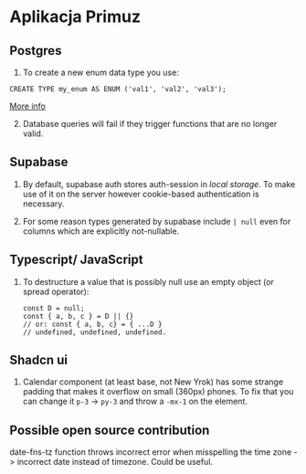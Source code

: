 # Aplikacja Primuz

## Postgres

1. To create a new enum data type you use:

```
CREATE TYPE my_enum AS ENUM ('val1', 'val2', 'val3');
```

[More info](https://www.educba.com/postgresql-enum/)

2. Database queries will fail if they trigger functions that are no longer valid.

## Supabase

1. By default, supabase auth stores auth-session in _local storage_. To make use of it on the server however cookie-based authentication is necessary.

2. For some reason types generated by supabase include `| null` even for columns which are explicitly not-nullable.

## Typescript/ JavaScript

1. To destructure a value that is possibly null use an empty object (or spread operator):
   ```
   const D = null;
   const { a, b, c } = D || {}
   // or: const { a, b, c} = { ...D }
   // undefined, undefined, undefined.
   ```

## Shadcn ui

1. Calendar component (at least base, not New Yrok) has some strange padding that makes it overflow on small (360px) phones. To fix that you can change it `p-3` -> `py-3` and throw a `-mx-1` on the element.

## Possible open source contribution

date-fns-tz function throws incorrect error when misspelling the time zone -> incorrect date instead of timezone. Could be useful.
